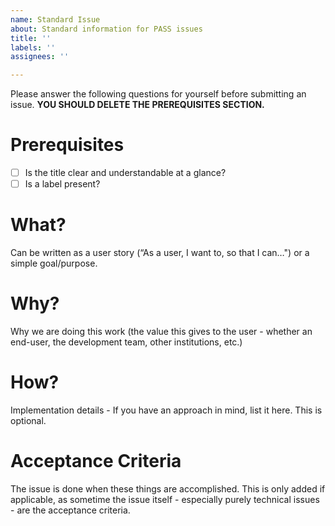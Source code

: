 ```yaml
---
name: Standard Issue
about: Standard information for PASS issues
title: ''
labels: ''
assignees: ''

---
```


Please answer the following questions for yourself before submitting an issue. 
**YOU SHOULD DELETE THE PREREQUISITES SECTION.**

# Prerequisites

- [ ] Is the title clear and understandable at a glance?
- [ ] Is a label present?

# What? 

Can be written as a user story (“As a user, I want to, so that I can…") or a simple goal/purpose.

# Why?

Why we are doing this work (the value this gives to the user - whether an end-user, the development team, other institutions, etc.)

# How?

Implementation details - If you have an approach in mind, list it here. This is optional.

# Acceptance Criteria 

The issue is done when these things are accomplished. This is only added if applicable, as sometime the issue itself - especially purely technical issues - are the acceptance criteria.
